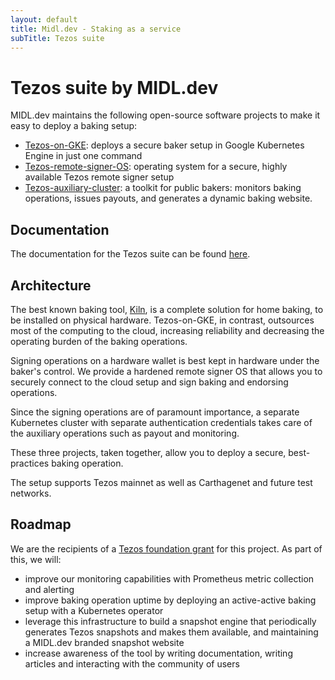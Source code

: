 ```yaml
---
layout: default
title: Midl.dev - Staking as a service
subTitle: Tezos suite
---
```


# Tezos suite by MIDL.dev

MIDL.dev maintains the following open-source software projects to make it easy to deploy a baking setup:

* [Tezos-on-GKE](https://github.com/midl-dev/tezos-on-gke): deploys a secure baker setup in Google Kubernetes Engine in just one command
* [Tezos-remote-signer-OS](https://github.com/midl-dev/tezos-remote-signer-os): operating system for a secure, highly available Tezos remote signer setup
* [Tezos-auxiliary-cluster](https://github.com/midl-dev/tezos-auxiliary-cluster): a toolkit for public bakers: monitors baking operations, issues payouts, and generates a dynamic baking website.

## Documentation

The documentation for the Tezos suite can be found [here](https://tezos-docs.midl.dev).

## Architecture

The best known baking tool, [Kiln](https://gitlab.com/obsidian.systems/kiln), is a complete solution for home baking, to be installed on physical hardware. Tezos-on-GKE, in contrast, outsources most of the computing to the cloud, increasing reliability and decreasing the operating burden of the baking operations.

Signing operations on a hardware wallet is best kept in hardware under the baker's control. We provide a hardened remote signer OS that allows you to securely connect to the cloud setup and sign baking and endorsing operations.

Since the signing operations are of paramount importance, a separate Kubernetes cluster with separate authentication credentials takes care of the auxiliary operations such as payout and monitoring.

These three projects, taken together, allow you to deploy a secure, best-practices baking operation.

The setup supports Tezos mainnet as well as Carthagenet and future test networks.

## Roadmap

We are the recipients of a [Tezos foundation grant](https://tezos.foundation/grants/) for this project. As part of this, we will:

* improve our monitoring capabilities with Prometheus metric collection and alerting
* improve baking operation uptime by deploying an active-active baking setup with a Kubernetes operator
* leverage this infrastructure to build a snapshot engine that periodically generates Tezos snapshots and makes them available, and maintaining a MIDL.dev branded snapshot website
* increase awareness of the tool by writing documentation, writing articles and interacting with the community of users
